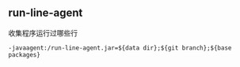 ## run-line-agent

收集程序运行过哪些行

```
-javaagent:/run-line-agent.jar=${data dir};${git branch};${base packages}
```
